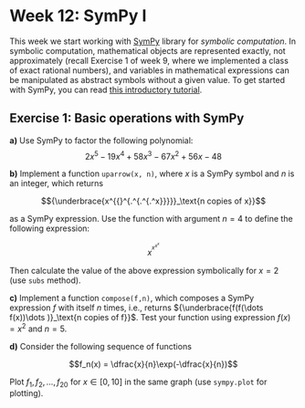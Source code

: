 # Week 12: SymPy I

This week we start working with [SymPy](https://docs.sympy.org/latest/index.html) library for *symbolic computation*. In symbolic computation, mathematical objects are represented exactly, not approximately (recall Exercise 1 of week 9, where we implemented a class of exact rational numbers), and variables in mathematical expressions can be manipulated as abstract symbols without a given value. To get started with SymPy, you can read [this introductory tutorial](https://docs.sympy.org/latest/tutorials/intro-tutorial/index.html).  

## Exercise 1: Basic operations with SymPy

**a)** Use SymPy to factor the following polynomial:
$$2x^5 - 19x^4 + 58x^3 - 67x^2 + 56x - 48$$

**b)** Implement a function ```uparrow(x, n)```, where $x$ is a SymPy symbol and $n$ is an integer, which returns

$${\underbrace{x^{{}^{.^{.^{.^x}}}}}_\text{n copies of x}}$$

as a SymPy expression. Use the function with argument $n=4$ to define the following expression: 

$$x^{{}^{x^{x^{x}}}}$$

Then calculate the value of the above expression symbolically for $x=2$ (use ```subs``` method). 

**c)** Implement a function ```compose(f,n)```, which composes a SymPy expression $f$ with itself $n$ times, i.e., returns ${\underbrace{f(f(\dots f(x))\dots )}_\text{n copies of f}}$. Test your function using expression $f(x)=x^2$ and $n=5$.

**d)** Consider the following sequence of functions 

$$f_n(x) = \dfrac{x}{n}\exp(-\dfrac{x}{n})$$

Plot $f_1, f_2, \dots, f_{20}$ for $x\in[0,10]$ in the same graph (use ```sympy.plot``` for plotting).
